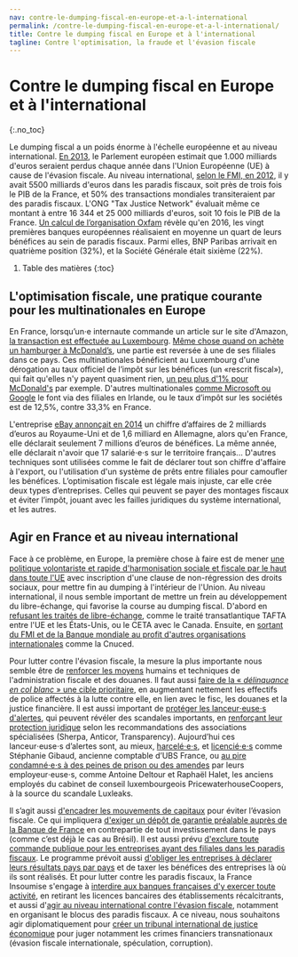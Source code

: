 ```yaml
---
nav: contre-le-dumping-fiscal-en-europe-et-a-l-international
permalink: /contre-le-dumping-fiscal-en-europe-et-a-l-international/
title: Contre le dumping fiscal en Europe et à l'international
tagline: Contre l'optimisation, la fraude et l'évasion fiscale
---
```


# Contre le dumping fiscal en Europe et à l'international
{:.no_toc}

Le dumping fiscal a un poids énorme à l'échelle européenne et au niveau international. [En 2013](http://www.latribune.fr/actualites/economie/union-europeenne/20130530trib000767424/1000-milliards-d-euros-le-cout-de-l-evasion-fiscale-dans-l-union-europeenne-.html), le Parlement européen estimait que 1.000 milliards d'euros seraient perdus chaque année dans l'Union Européenne (UE) à cause de l'évasion fiscale. Au niveau international, [selon le FMI, en 2012](http://lexpansion.lexpress.fr/actualite-economique/offshore-leaks-les-chiffres-effarants-de-l-evasion-fiscale_1440481.html), il y avait 5500 milliards d'euros dans les paradis fiscaux, soit près de trois fois le PIB de la France, et 50% des transactions mondiales transiteraient par des paradis fiscaux. L'ONG "Tax Justice Network" évaluait même ce montant à entre 16 344 et 25 000 milliards d'euros, soit 10 fois le PIB de la France. [Un calcul de l’organisation Oxfam](https://www.oxfam.org/fr/salle-de-presse/communiques/2017-03-27/banques-en-exil-un-quart-des-benefices-des-banques) révèle qu'en 2016, les vingt premières banques européennes réalisaient en moyenne un quart de leurs bénéfices au sein de paradis fiscaux. Parmi elles, BNP Paribas arrivait en quatrième position (32%), et la Société Générale était sixième (22%).

1. Table des matières
{:toc}

## L'optimisation fiscale, une pratique courante pour les multinationales en Europe

En France, lorsqu’un⋅e internaute commande un article sur le site d'Amazon, [la transaction est effectuée au Luxembourg](http://www.parismatch.com/Actu/Economie/Optimisation-fiscale-les-pratiques-des-multinationales-passees-au-crible-850851). [Même chose quand on achète un hamburger à McDonald’s](http://bfmbusiness.bfmtv.com/entreprise/l-enorme-redressement-fiscal-de-mcdonald-s-france-968068.html), une partie est reversée à une de ses filiales dans ce pays. Ces multinationales bénéficient au Luxembourg d'une dérogation au taux officiel de l’impôt sur les bénéfices (un «rescrit fiscal»), qui fait qu'elles n'y payent quasiment rien, [un peu plus d'1% pour McDonald's](http://bfmbusiness.bfmtv.com/entreprise/l-enorme-redressement-fiscal-de-mcdonald-s-france-968068.html) par exemple. D'autres multinationales [comme Microsoft ou Google](http://www.parismatch.com/Actu/Economie/Optimisation-fiscale-les-pratiques-des-multinationales-passees-au-crible-850851) le font via des filiales en Irlande, ou le taux d’impôt sur les sociétés est de 12,5%, contre 33,3% en France.

L'entreprise [eBay annonçait en 2014](http://www.parismatch.com/Actu/Economie/Optimisation-fiscale-les-pratiques-des-multinationales-passees-au-crible-850851) un chiffre d’affaires de 2 milliards d’euros au Royaume-Uni et de 1,6 milliard en Allemagne, alors qu'en France, elle déclarait seulement 7 millions d’euros de bénéfices. La même année, elle déclarait n'avoir que 17 salarié⋅e⋅s sur le territoire français... D'autres techniques sont utilisées comme le fait de déclarer tout son chiffre d'affaire à l'export, ou l'utilisation d'un système de prêts entre filiales pour camoufler les bénéfices. L’optimisation fiscale est légale mais injuste, car elle crée deux types d’entreprises. Celles qui peuvent se payer des montages fiscaux et éviter l’impôt, jouant avec les failles juridiques du système international, et les autres.

## Agir en France et au niveau international

Face à ce problème, en Europe, la première chose à faire est de mener [une politique volontariste et rapide d'harmonisation sociale et fiscale par le haut dans toute l'UE](https://laec.fr/s51m7) avec inscription d'une clause de non-régression des droits sociaux, pour mettre fin au dumping à l'intérieur de l'Union. Au niveau international, il nous semble important  de mettre un frein au développement du libre-échange, qui favorise la course au dumping fiscal. D'abord en [refusant les traités de libre-échange](https://laec.fr/s49m4), comme le traité transatlantique TAFTA entre l'UE et les États-Unis, ou le CETA avec le Canada. Ensuite, en [sortant du FMI et de la Banque mondiale au profit d'autres organisations internationales](https://laec.fr/s57m2) comme la Cnuced.

Pour lutter contre l'évasion fiscale, la mesure la plus importante nous semble être de [renforcer les moyens](https://laec.fr/s37m5) humains et techniques de l'administration fiscale et des douanes. Il faut aussi [faire de la « _délinquance en col blanc_ » une cible prioritaire](https://avenirencommun.fr/le-livret-securite/), en augmentant nettement les effectifs de police affectés à la lutte contre elle, en lien avec le fisc, les douanes et la justice financière. Il est aussi important de [protéger les lanceur⋅euse⋅s d'alertes](https://laec.fr/s9m4), qui peuvent révéler des scandales importants, en [renforçant leur protection juridique](https://avenirencommun.fr/le-livret-justice/) selon les recommandations des associations spécialisées (Sherpa, Anticor, Transparency). Aujourd’hui ces lanceur⋅euse⋅s d’alertes sont, au mieux, [harcelé⋅e⋅s](http://www.liberation.fr/futurs/2015/03/05/harcelement-reconnue-pour-une-ex-salariee-d-ubs-lanceuse-d-alerte_1214806), et [licencié⋅e⋅s](http://www.lelanceur.fr/proces-de-stephanie-gibaud-la-lanceuse-dalerte-ne-rentre-pas-dans-le-cadre-pour-bercy/) comme Stéphanie Gibaud, ancienne comptable d’UBS France, ou [au pire condamné⋅e⋅s à des peines de prison ou des amendes](https://www.bastamag.net/Proces-Luxleaks-les-lanceurs-d-alerte-a-nouveau-condamnes-en-appel) par leurs employeur⋅euse⋅s, comme Antoine Deltour et Raphaël Halet, les anciens employés du cabinet de conseil luxembourgeois PricewaterhouseCoopers, à la source du scandale Luxleaks.

Il s’agit aussi [d'encadrer les mouvements de capitaux](https://laec.fr/s49m6) pour éviter l’évasion fiscale. Ce qui impliquera [d'exiger un dépôt de garantie préalable auprès de la Banque de France](https://avenirencommun.fr/livret-produire-france/) en contrepartie de tout investissement dans le pays (comme c’est déjà le cas au Brésil). Il est aussi prévu [d'exclure toute commande publique pour les entreprises ayant des filiales dans les paradis fiscaux](https://laec.fr/s17m2). Le programme prévoit aussi [d'obliger les entreprises à déclarer leurs résultats pays par pays](https://laec.fr/s37m2) et de taxer les bénéfices des entreprises là où ils sont réalisés. Et pour lutter contre les paradis fiscaux, la France Insoumise s'engage à [interdire aux banques françaises d'y exercer toute activité](https://laec.fr/s37m3), en retirant les licences bancaires des établissements récalcitrants, et aussi d'[agir au niveau international contre l'évasion fiscale](https://laec.fr/s37m4), notamment en organisant le blocus des paradis fiscaux. A ce niveau, nous souhaitons agir diplomatiquement pour [créer un tribunal international de justice économique](https://laec.fr/s58m5) pour juger notamment les crimes financiers transnationaux (évasion fiscale internationale, spéculation, corruption).
